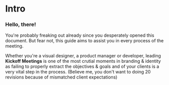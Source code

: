 # Intro

### Hello, there!

You're probably freaking out already since you desperately opened this document. But fear not, this guide aims to assist you in every process of the meeting.

Whether you're a visual designer, a product manager or developer, leading **Kickoff Meetings** is one of the most crutial moments in branding & identity as failing to properly extract the objectives & goals and of your clients is a very vital step in the process. (Believe me, you don't want to doing 20 revisions because of mismatched client expectations)



